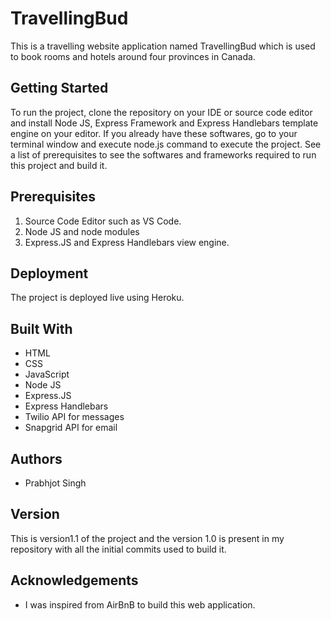 # TravellingBud 

This is a travelling website application named TravellingBud which is used to book rooms and hotels around four provinces in Canada. 

## Getting Started 

To run the project, clone the repository on your IDE or source code editor and install Node JS, Express Framework and Express Handlebars template engine on your editor.
If you already have these softwares, go to your terminal window and execute node.js command to execute the project. 
See a list of prerequisites to see the softwares and frameworks required to run this project and build it.

## Prerequisites
1. Source Code Editor such as VS Code.
2. Node JS and node modules 
3. Express.JS and Express Handlebars view engine. 

## Deployment 
The project is deployed live using Heroku. 

## Built With 
* HTML
* CSS
* JavaScript
* Node JS
* Express.JS
* Express Handlebars 
* Twilio API for messages 
* Snapgrid API for email 

## Authors

* Prabhjot Singh

## Version

This is version1.1 of the project and the version 1.0 is present in my repository with all the initial commits used to build it. 

## Acknowledgements

* I was inspired from AirBnB to build this web application. 
